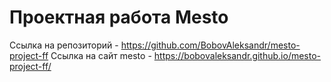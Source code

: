 # Проектная работа Mesto

Ссылка на репозиторий - https://github.com/BobovAleksandr/mesto-project-ff
Ссылка на сайт mesto - https://bobovaleksandr.github.io/mesto-project-ff/
